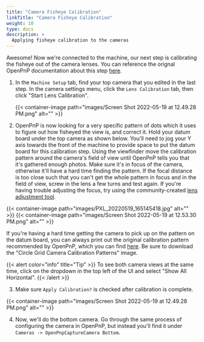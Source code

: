 ```yaml
---
title: "Camera Fisheye Calibration"
linkTitle: "Camera Fisheye Calibration"
weight: 10
type: docs
description: >
  Applying fisheye calibration to the cameras
---
```


Awesome! Now we're connected to the machine, our next step is calibrating the fisheye out of the camera lenses. You can reference the orignal OpenPnP documentation about this step [here](https://github.com/openpnp/openpnp/wiki/Camera-Lens-Calibration).

1. In the `Machine Setup` tab, find your top camera that you edited in the last step. In the camera settings menu, click the `Lens Calibration` tab, then click "Start Lens Calibration".

   {{< container-image path="images/Screen Shot 2022-05-19 at 12.49.28 PM.png" alt="" >}}

2. OpenPnP is now looking for a very specific pattern of dots which it uses to figure out how fisheyed the view is, and correct it. Hold your datum board under the top camera as shown below. You'll need to jog your Y axis towards the front of the machine to provide space to put the datum board for this calibration step. Using the viewfinder move the calibration pattern around the camera's field of view until OpenPnP tells you that it's gathered enough photos. Make sure it's in focus of the camera, otherwise it'll have a hard time finding the pattern. If the focal distance is too close such that you can't get the whole pattern in focus and in the field of view, screw in the lens a few turns and test again. If you're having trouble adjusting the focus, try using the community-created [lens adjustment tool](https://www.printables.com/model/208453-lumen-pnp-lens-adjustment-tool).

{{< container-image path="images/PXL_20220519_165145418.jpg" alt="" >}}
{{< container-image path="images/Screen Shot 2022-05-19 at 12.53.30 PM.png" alt="" >}}

If you're having a hard time getting the camera to pick up on the pattern on the datum board, you can always print out the original calibration pattern recommended by OpenPnP, which you can find [here](https://nerian.com/support/calibration-patterns/). Be sure to download the "Circle Grid Camera Calibration Patterns" image.

{{< alert color="info" title="Tip" >}}
To see both camera views at the same time, click on the dropdown in the top left of the UI and select "Show All Horizontal".
{{< /alert >}}

3. Make sure `Apply Calibration?` is checked after calibration is complete.

{{< container-image path="images/Screen Shot 2022-05-19 at 12.49.28 PM.png" alt="" >}}

4. Now, we'll do the bottom camera. Go through the same process of configuring the camera in OpenPnP, but instead you'll find it under `Cameras -> OpenPnpCaptureCamera Bottom`.



